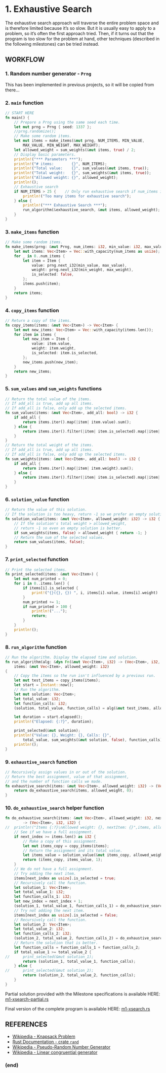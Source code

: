 # 1. Exhaustive Search
The exhaustive search approach will traverse the entire problem space and is therefore limited because it’s so slow. But it is usually easy to apply to a problem, so it’s often the first approach tried. Then, if it turns out that the program is too slow for the problem at hand, other techniques (described in the following milestones) can be tried instead.
## WORKFLOW
### 1. Random number generator - `Prng`
This has been implemented in previous projects, so it will be copied from there...
### 2. `main` function
``` rust
// START HERE
fn main() {
    // Prepare a Prng using the same seed each time.
    let mut prng = Prng { seed: 1337 };
    //prng.randomize();
    // Make some random items.
    let mut items = make_items(&mut prng, NUM_ITEMS, MIN_VALUE,
        MAX_VALUE, MIN_WEIGHT, MAX_WEIGHT);
    let allowed_weight = sum_weights(&mut items, true) / 2;
    // Display basic parameters.
    println!("*** Parameters ***");
    println!("# items:        {}", NUM_ITEMS);
    println!("Total value:    {}", sum_values(&mut items, true));
    println!("Total weight:   {}", sum_weights(&mut items, true));
    println!("Allowed weight: {}", allowed_weight);
    println!();
    // Exhaustive search
    if NUM_ITEMS > 25 {    // Only run exhaustive search if num_items is small enough.
        println!("Too many items for exhaustive search");
    } else {
        println!("*** Exhaustive Search ***");
        run_algorithm(&exhaustive_search, &mut items, allowed_weight);
    }
}
```
### 3. `make_items` function
``` rust
// Make some random items.
fn make_items(prng: &mut Prng, num_items: i32, min_value: i32, max_value: i32, min_weight: i32, max_weight: i32) -> Vec<Item> {
    let mut items: Vec<Item> = Vec::with_capacity(num_items as usize);
    for _ in 0..num_items {
        let item = Item {
            value: prng.next_i32(min_value, max_value),
            weight: prng.next_i32(min_weight, max_weight),
            is_selected: false,
        };
        items.push(item);
    }
    return items;
}
```
### 4. `copy_items` function
``` rust
// Return a copy of the items.
fn copy_items(items: &mut Vec<Item>) -> Vec<Item> {
    let mut new_items: Vec<Item> = Vec::with_capacity(items.len());
    for item in items {
        let new_item = Item {
            value: item.value,
            weight: item.weight,
            is_selected: item.is_selected,
        };
        new_items.push(new_item);
    }
    return new_items;
}
```
### 5. `sum_values` and `sum_weights` functions
``` rust
// Return the total value of the items.
// If add_all is true, add up all items.
// If add_all is false, only add up the selected items.
fn sum_values(items: &mut Vec<Item>, add_all: bool) -> i32 {
    if add_all {
        return items.iter().map(|item| item.value).sum();
    } else {
        return items.iter().filter(|item| item.is_selected).map(|item| item.value).sum();
    }
}
// Return the total weight of the items.
// If add_all is true, add up all items.
// If add_all is false, only add up the selected items.
fn sum_weights(items: &mut Vec<Item>, add_all: bool) -> i32 {
    if add_all {
        return items.iter().map(|item| item.weight).sum();
    } else {
        return items.iter().filter(|item| item.is_selected).map(|item| item.weight).sum();
    }
}
```
### 6. `solution_value` function
``` rust
// Return the value of this solution.
// If the solution is too heavy, return -1 so we prefer an empty solution.
fn solution_value(items: &mut Vec<Item>, allowed_weight: i32) -> i32 {
    // If the solution's total weight > allowed_weight,
    // return -1 so even an empty solution is better.
    if sum_weights(items, false) > allowed_weight { return -1; }
    // Return the sum of the selected values.
    return sum_values(items, false);
}
```
### 7. `print_selected` function
``` rust
// Print the selected items.
fn print_selected(items: &mut Vec<Item>) {
    let mut num_printed = 0;
    for i in 0..items.len() {
        if items[i].is_selected {
            print!("{}({}, {}) ", i, items[i].value, items[i].weight)
        }
        num_printed += 1;
        if num_printed > 100 {
            println!("...");
            return;
        }
    }
    println!();
}
```
### 8. `run_algorithm` function
``` rust
// Run the algorithm. Display the elapsed time and solution.
fn run_algorithm(alg: &dyn Fn(&mut Vec<Item>, i32) -> (Vec<Item>, i32, i32),
    items: &mut Vec<Item>, allowed_weight: i32)
{
    // Copy the items so the run isn't influenced by a previous run.
    let mut test_items = copy_items(items);
    let start = Instant::now();
    // Run the algorithm.
    let mut solution: Vec<Item>;
    let total_value: i32;
    let function_calls: i32;
    (solution, total_value, function_calls) = alg(&mut test_items, allowed_weight);

    let duration = start.elapsed();
    println!("Elapsed: {:?}", duration);

    print_selected(&mut solution);
    println!("Value: {}, Weight: {}, Calls: {}",
        total_value, sum_weights(&mut solution, false), function_calls);
    println!();
}
```
### 9. `exhaustive_search` function
``` rust
// Recursively assign values in or out of the solution.
// Return the best assignment, value of that assignment,
// and the number of function calls we made.
fn exhaustive_search(items: &mut Vec<Item>, allowed_weight: i32) -> (Vec<Item>, i32, i32) {
    return do_exhaustive_search(items, allowed_weight, 0);
}
```
### 10. `do_exhaustive_search` helper function
``` rust
fn do_exhaustive_search(items: &mut Vec<Item>, allowed_weight: i32, next_index: i32)
        -> (Vec<Item>, i32, i32) {
//	println!("Items {:?}\nAllowed weight: {}, nextItem: {}",items, allowed_weight, next_index);
    // See if we have a full assignment.
    if next_index >= items.len() as i32 {
        // Make a copy of this assignment.
        let mut items_copy = copy_items(items);
        // Return the assignment and its total value.
        let items_value = solution_value(&mut items_copy, allowed_weight);
        return (items_copy, items_value, 1);
    }
    // We do not have a full assignment.
    // Try adding the next item.
    items[next_index as usize].is_selected = true;
    // Recursively call the function.
	let solution_1: Vec<Item>;
    let total_value_1: i32;
    let function_calls_1: i32;
    let new_index = next_index + 1;
    (solution_1, total_value_1, function_calls_1) = do_exhaustive_search(items, allowed_weight, new_index);
    // Try not adding the next item.
    items[next_index as usize].is_selected = false;    
    // Recursively call the function.
	let solution_2: Vec<Item>;
    let total_value_2: i32;
    let function_calls_2: i32;
    (solution_2, total_value_2, function_calls_2) = do_exhaustive_search(items, allowed_weight, new_index);
    // Return the solution that is better.
    let function_calls = function_calls_1 + function_calls_2;
    if total_value_1 >= total_value_2 {
//		print_selected(&mut solution_1);
        return (solution_1, total_value_1, function_calls);
    } else {
//		print_selected(&mut solution_2);
        return (solution_2, total_value_2, function_calls);
    }
}
```

Partial solution provided with the Milestone specifications is available HERE: [m1-xsearch-partial.rs](m1-xsearch-partial.rs.md)

Final version of the complete program is available HERE: [m1-xsearch.rs](m1-xsearch.rs.md)

## REFERENCES
* [Wikipedia - Knapsack Problem](https://en.wikipedia.org/wiki/Knapsack_problem)
* [Rust Documentation - crate `rand`](https://docs.rs/rand/latest/rand)
* [Wikipedia - Pseudo-Random Number Generator](https://en.wikipedia.org/wiki/Pseudorandom_number_generator)
* [Wikipedia - Linear congruential generator](https://en.wikipedia.org/wiki/Linear_congruential_generator)


### (end)
